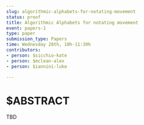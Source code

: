 ```yaml
---
slug: algorithmic-alphabets-for-notating-movement
status: proof
title: Algorithmic Alphabets for notating movement
event: papers-1
type: paper
submission_type: Papers
time: Wednesday 28th, 10h-11:30h
contributors:
- person: $sicchio-kate
- person: $mclean-alex
- person: $iannini-luke

---
```


# $ABSTRACT

TBD

